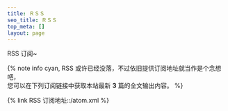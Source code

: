 ```yaml
---
title: ＲＳＳ
seo_title: ＲＳＳ
top_meta: []
layout: page
---
```


<p class="p center logo large">RSS 订阅~</p>

{% note info cyan, RSS 或许已经没落，不过依旧提供订阅地址就当作是个念想吧，<br>您可以在下列订阅链接中获取本站最新 **3** 篇的全文输出内容。 %}

{% link RSS 订阅地址::/atom.xml %}

